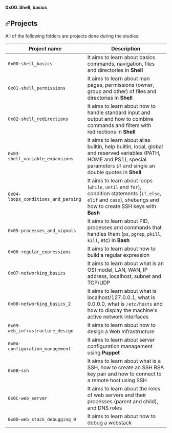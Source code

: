 **0x00. Shell, basics**

<h2><a id="user-content-projects" class="anchor" aria-hidden="true" href="#projects"><svg class="octicon octicon-link" viewBox="0 0 16 16" version="1.1" width="16" height="16" aria-hidden="true"><path fill-rule="evenodd" d="M7.775 3.275a.75.75 0 001.06 1.06l1.25-1.25a2 2 0 112.83 2.83l-2.5 2.5a2 2 0 01-2.83 0 .75.75 0 00-1.06 1.06 3.5 3.5 0 004.95 0l2.5-2.5a3.5 3.5 0 00-4.95-4.95l-1.25 1.25zm-4.69 9.64a2 2 0 010-2.83l2.5-2.5a2 2 0 012.83 0 .75.75 0 001.06-1.06 3.5 3.5 0 00-4.95 0l-2.5 2.5a3.5 3.5 0 004.95 4.95l1.25-1.25a.75.75 0 00-1.06-1.06l-1.25 1.25a2 2 0 01-2.83 0z"></path></svg></a>Projects</h2>
<p>All of the following folders are projects done during the studies:</p>
<table>
<thead>
<tr>
<th>Project name</th>
<th>Description</th>
</tr>
</thead>
<tbody>
<tr>
<td><code>0x00-shell_basics</code></td>
<td>It aims to learn about basics commands, navigation, files and directories in <strong>Shell</strong></td>
</tr>
<tr>
<td><code>0x01-shell_permissions</code></td>
<td>It aims to learn about man pages, permissions (owner, group and other) of files and directories in <strong>Shell</strong></td>
</tr>
<tr>
<td><code>0x02-shell_redirections</code></td>
<td>It aims to learn about how to handle standard input and output and how to combine commands and filters with redirections in <strong>Shell</strong></td>
</tr>
<tr>
<td><code>0x03-shell_variable_expansions</code></td>
<td>It aims to learn about alias builtin, help builtin, local, global and reserved variables (PATH, HOME and PS1), special parameters <code>$?</code> and single an double quotes in <strong>Shell</strong></td>
</tr>
<tr>
<td><code>0x04-loops_conditions_and_parsing</code></td>
<td>It aims to learn about loops (<code>while</code>, <code>until</code> and <code>for</code>), condition statements (<code>if</code>, <code>else</code>, <code>elif</code> and <code>case</code>), shebangs and how to create SSH keys with <strong>Bash</strong></td>
</tr>
<tr>
<td><code>0x05-processes_and_signals</code></td>
<td>It aims to learn about PID, processes and commands that handles them (<code>ps</code>, <code>pgrep</code>, <code>pkill</code>, <code>kill</code>, etc) in <strong>Bash</strong></td>
</tr>
<tr>
<td><code>0x06-regular_expressions</code></td>
<td>It aims to learn about how to build a regular expression</td>
</tr>
<tr>
<td><code>0x07-networking_basics</code></td>
<td>It aims to learn about what is an OSI model, LAN, WAN, IP address, localhost, subnet and TCP/UDP</td>
</tr>
<tr>
<td><code>0x08-networking_basics_2</code></td>
<td>It aims to learn about what is localhost/127.0.0.1, what is 0.0.0.0, what is <code>/etc/hosts</code> and how to display the machine's active network interfaces</td>
</tr>
<tr>
<td><code>0x09-web_infrastructure_design</code></td>
<td>It aims to learn about how to design a Web Infrastructure</td>
</tr>
<tr>
<td><code>0x0A-configuration_management</code></td>
<td>It aims to learn about server configuration management using <strong>Puppet</strong></td>
</tr>
<tr>
<td><code>0x0B-ssh</code></td>
<td>It aims to learn about what is a SSH, how to create an SSH RSA key pair and how to connect to a remote host using SSH</td>
</tr>
<tr>
<td><code>0x0C-web_server</code></a></td>
<td>It aims to learn about the roles of web servers and their processes (parent and child), and DNS roles</td>
</tr>
<tr>
<td><code>0x0D-web_stack_debugging_0</code></td>
<td>It aims to learn about how to debug a webstack</td>
</tr>
</tbody>
</table>
</article>
